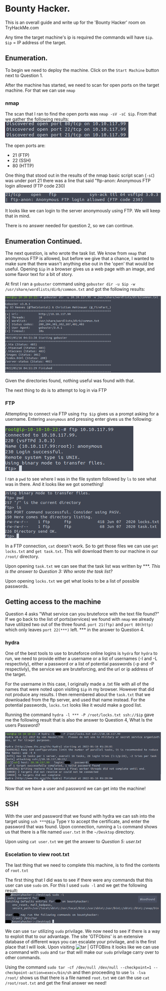 # Bounty Hacker.

This is an overall guide and write up for the 'Bounty Hacker' room on TryHackMe.com

Any time the target machine's ip is required the commands will have `$ip`. `$ip` = IP address of the target.

## Enumeration.

To begin we need to deploy the machine. Click on the `Start Machine` button next to Question 1.

After the machine has started, we need to scan for open ports on the target machine. For that we can use `nmap`

### nmap

The scan that I ran to find the open ports was `nmap -sV -sC $ip`. From that we gather the following results:
![nmap](images/nmap.png)

The open ports are:
- 21 (FTP)
- 22 (SSH)
- 80 (HTTP)

One thing that stood out in the results of the nmap basic script scan (`-sC`) was under port 21 there was a line that said "ftp-anon: Anonymous FTP login allowed (FTP code 230)

![ftpaccess](images/ftpanon.png)

It looks like we can login to the server anonymously using FTP. We will keep that in mind.

There is no answer needed for question 2, so we can continue.

## Enumeration Continued.

The next question, is who wrote the task list. We know from `nmap` that anonymous FTP is allowed, but before we give that a chance, I wanted to make sure that there wasn't anything else out in the 'open' that would be useful. Opening `$ip` in a browser gives us a web page with an image, and some flavor text for a bit of story. 

At first I ran a `gobuster` command using `gobuster dir -u $ip -w /usr/share/wordlists/dirb/common.txt` and got the following results:

![gobuster](images/gobuster.png)

Given the directories found, nothing useful was found with that.

The next thing to do is to attempt to log in via FTP

### FTP

Attempting to connect via FTP using `ftp $ip` gives us a prompt asking for a username. Entering `anonymous` and pressing enter gives us the following:

![ftplogin](images/ftplogin.png)

I ran a `pwd` to see where I was in the file system followed by `ls` to see what was in there. And it looks like we got something!

![ftppwdls](images/ftppwdls.png)

In a FTP connection, `cat` doesn't work. So to get those files we can use `get locks.txt` and `get task.txt`. This will download them to our machine in our `/root/` directory.

Upon opening `task.txt` we can see that the task list was written by ***. *This is the answer to Question 3: Who wrote the task list?*

Upon opening `locks.txt` we get what looks to be a list of possible passwords.

## Getting access to the machine

Question 4 asks "What service can you bruteforce with the text file found?" If we go back to the list of ports(services) we found with `nmap` we already have utilized two out of the three found. `port 21(ftp)` and `port 80(http)` which only leaves `port 22(***)` left. *** in the answer to Question 4.

### hydra

One of the best tools to use to bruteforce online logins is `hydra` for `hydra` to run, we need to provide either a username or a list of usernames (-l and -L respectivly), either a password or a list of potential passwords (-p and -P respectivly), the service we are bruteforcing, and the url or ip address of the target.

For the username in this case, I originally made a .txt file with all of the names that were noted upon visiting `$ip` in my browser. However that did not produce any results. I then remembered about the `task.txt` that we downloaded from the ftp server, and used that name instead. For the potential passwords, `locks.txt` looks like it would make a good list. 

Running the command `hydra -l *** -P /root/locks.txt ssh://$ip` gave me the following result that is also the answer to Question 4, What Is the users Password?

![hydra](images/hydra1.png)

Now that we have a user and password we can get into the machine!

## SSH

With the user and password that we found with hydra we can ssh into the target using `ssh ***@$ip`
Type `Y` to accept the certificate, and enter the password that was found. 
Upon connection, running a `ls` command shows us that there is a file named `user.txt` in the `~/Desktop` directory.

Upon using `cat user.txt` we get the answer to *Question 5: user.txt*

### Escelation to view root.txt

The last thing that we need to complete this machine, is to find the contents of `root.txt`

The first thing that I did was to see if there were any commands that this user can use `sudo` on. For this I used `sudo -l` and we get the following result:
![sudo](images/sudo.png)

We can use `tar` utilizing `sudo` privilage. We now need to see if there is a way to exploit that to our advantage. 
The site 'GTFObins' is an extensive database of different ways you can escalate your privilage, and is the first place that I will look. Upon visiting ![tar | GTFOBins](https://gtfobins.github.io/gtfobins/tar/) it looks like we can use a command with `sudo` and `tar` that will make our `sudo` privilage carry over to other commands. 

Using the command `sudo tar -cf /dev/null /dev/null --checkpoint=1 --checkpoint-action=exec=/bin/sh` and then proceeding to use `ls -lva /root/` shows us that there is a file named `root.txt` we can the use `cat /root/root.txt` and get the final answer we need!
